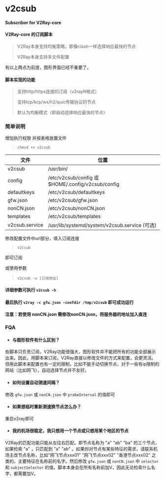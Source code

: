 # v2csub
#### Subscriber for V2Ray-core
#### V2Ray-core 的订阅脚本

> V2Ray本身支持均衡策略，即像clash一样选择响应最快的节点
> 
> V2Ray本身支持多文件配置

有以上两点为前提，图形界面已经不重要了。

#### 脚本实现的功能
> 支持http/https连接的订阅（v2rayN格式）
> 
> 支持tcp/kcp/ws/h2/quic传输协议的节点
> 
> 默认为均衡模式（即自动选择响应最快的节点）

### 简单说明
增加执行权限 并按表格放置文件

> `chmod +x v2csub`


| 文件 | 位置 |
|-----| ---- |
|v2csub|/usr/bin/|
|config|/etc/v2csub/config 或 $HOME/.config/v2csub/config|
|defaultkeys|/etc/v2csub/defaultkeys|
|gfw.json|/etc/v2csub/gfw.json|
|nonCN.json|/etc/v2csub/nonCN.json|
|templates|/etc/v2csub/templates|
|v2csub.service|/usr/lib/systemd/system/v2csub.service (可选)|



修改配置文件中url部分，填入订阅连接

>`v2csub`

即可订阅

或使用参数

>`v2csub -u [订阅地址]`

#### 详细参数可执行 `v2csub -h`

#### 最后执行 `v2ray -c gfw.json -confdir /tmp/v2csub` 即可成功运行

#### 注意：若使用 nonCN.json 需修改nonCN.json，将服务器的地址加入直连




### FQA

* #### 与图形软件有什么区别？

些脚本只负责订阅，V2Ray功能很强大，图形软件并不能把所有的功能全部展示出来。因此，用脚本来订阅，V2Ray直接以修改文件的方式来配置，会更灵活。但用此脚本来配置也有一定的限制，比如不能手动切换节点，对于一些有ip限制的网站（比如网飞），自动选择节点并不友好。
 
* #### 如何设置自动测速间隔？

修改 `gfw.json` 或 `nonCN.json` 中 `probeInterval` 的值即可

* #### 如果想临时重新测速换节点怎么办？

重启v2ray即可

* #### 我的机场很稳定，我只想用一个节点或只想用某个地区的节点

V2Ray的匹配功能只能从左往右匹配。即节点名称为 "a" "ab" "ba" 的三个节点，如果检索 "a" ，只匹配到 "a" "ab" 。如果你对节点有某些特征的需求，请联系机场主改节点名称，比如"网飞节点xxx01"  "网飞节点xxx02" "香港节点xxx02" 之类的，主要特征在名称前的名字。然后修改 `gfw.json` 或 `nonCN.json` 中 `selector` 和 `subjectSelector` 的值。脚本本身会在所有名称前加V，因此无论检索什么名字，都需要加V。
